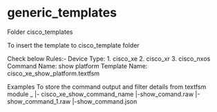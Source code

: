 # generic_templates

Folder cisco_templates

To insert the template to cisco_template folder

Check below Rules:-
Device Type: 1. cisco_xe 2. cisco_xr 3. cisco_nxos
Command Name: show platform
Template Name: cisco_xe_show_platform.textfsm

Examples
To store the command output and filter details from textfsm module
\_
|- cisco_xe_show_command_name
|-show_comand.raw
|-show_command_1.raw
|-show_command.json
